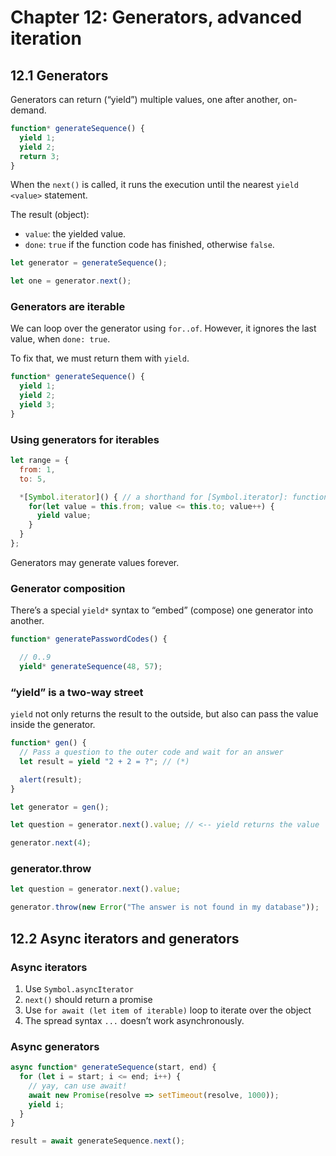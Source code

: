# Chapter 12: Generators, advanced iteration

## 12.1 Generators

Generators can return (“yield”) multiple values, one after another, on-demand.

```js
function* generateSequence() {
  yield 1;
  yield 2;
  return 3;
}
```

When the `next()` is called, it runs the execution until the nearest `yield <value>` statement.

The result (object):
- `value`: the yielded value.
- `done`: `true` if the function code has finished, otherwise `false`.

```js
let generator = generateSequence();

let one = generator.next();
```

### Generators are iterable

We can loop over the generator using `for..of`. However, it ignores the last value, when `done: true`.

To fix that, we must return them with `yield`.

```js
function* generateSequence() {
  yield 1;
  yield 2;
  yield 3;
}
```

### Using generators for iterables

```js
let range = {
  from: 1,
  to: 5,

  *[Symbol.iterator]() { // a shorthand for [Symbol.iterator]: function*()
    for(let value = this.from; value <= this.to; value++) {
      yield value;
    }
  }
};
```

Generators may generate values forever.

### Generator composition

There’s a special `yield*` syntax to “embed” (compose) one generator into another.

```js
function* generatePasswordCodes() {

  // 0..9
  yield* generateSequence(48, 57);
```

### “yield” is a two-way street

`yield` not only returns the result to the outside, but also can pass the value inside the generator.

```js
function* gen() {
  // Pass a question to the outer code and wait for an answer
  let result = yield "2 + 2 = ?"; // (*)

  alert(result);
}

let generator = gen();

let question = generator.next().value; // <-- yield returns the value

generator.next(4);
```

### generator.throw

```js
let question = generator.next().value;

generator.throw(new Error("The answer is not found in my database"));
```

## 12.2 Async iterators and generators

### Async iterators

1. Use `Symbol.asyncIterator`
2. `next()` should return a promise
3. Use `for await (let item of iterable)` loop to iterate over the object
4. The spread syntax `...` doesn’t work asynchronously.

### Async generators

```js
async function* generateSequence(start, end) {
  for (let i = start; i <= end; i++) {
    // yay, can use await!
    await new Promise(resolve => setTimeout(resolve, 1000));
    yield i;
  }
}

result = await generateSequence.next();
```
